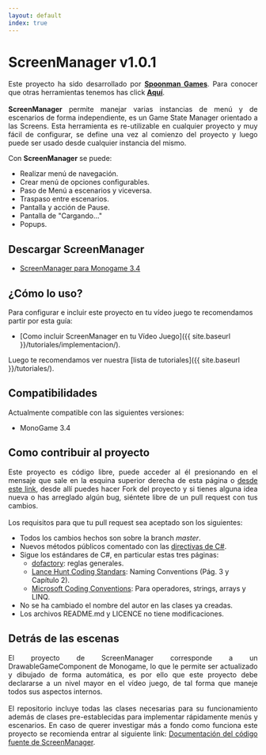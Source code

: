 ```yaml
---
layout: default
index: true
---
```


# ScreenManager v1.0.1

<p align="justify">
Este proyecto ha sido desarrollado por <a href="http://www.spoonmangames.cl"><strong>Spoonman Games</strong></a>. Para conocer que otras herramientas tenemos has click <a href="http://www.spoonmangames.cl/download/"><strong>Aquí</strong></a>.
<br><br>
<strong>ScreenManager</strong> permite manejar varias instancias de menú y de escenarios de forma independiente, es un Game State Manager orientado a las Screens. Esta herramienta es re-utilizable en cualquier proyecto y muy fácil de configurar, se define una vez al comienzo del proyecto y luego puede ser usado desde cualquier instancia del mismo.
</p>

Con <strong>ScreenManager</strong> se puede:

* Realizar menú de navegación.
* Crear menú de opciones configurables.
* Paso de Menú a escenarios y viceversa.
* Traspaso entre escenarios.
* Pantalla y acción de Pause.
* Pantalla de "Cargando..."
* Popups.

## Descargar ScreenManager

* [ScreenManager para Monogame 3.4](https://github.com/SpoonmanGames/MonoGame-ScreenManager/releases/tag/v1.0.1)

## ¿Cómo lo uso?

Para configurar e incluir este proyecto en tu vídeo juego te recomendamos partir por esta guía:

* [Como incluir ScreenManager en tu Vídeo Juego]({{ site.baseurl }}/tutoriales/implementacion/).

Luego te recomendamos ver nuestra [lista de tutoriales]({{ site.baseurl }}/tutoriales/).

## Compatibilidades

Actualmente compatible con las siguientes versiones:

 * MonoGame 3.4

## Como contribuir al proyecto

<p align="justify">Este proyecto es código libre, puede acceder al él presionando en el mensaje que sale en la esquina superior derecha de esta página o <a href="https://github.com/SpoonmanGames/MonoGame-ScreenManager/tree/master">desde este link</a>, desde allí puedes hacer Fork del proyecto y si tienes alguna idea nueva o has arreglado algún bug, siéntete libre de un pull request con tus cambios.
<br><br>
Los requisitos para que tu pull request sea aceptado son los siguientes:
</p>

* Todos los cambios hechos son sobre la branch *master*.
* Nuevos métodos públicos comentado con las [directivas de C#](https://msdn.microsoft.com/en-us/library/2d6dt3kf.aspx).
* Sigue los estándares de C#, en particular estas tres páginas:
    * [dofactory](http://www.dofactory.com/reference/csharp-coding-standards): reglas generales.
    * [Lance Hunt Coding Standars](http://se.inf.ethz.ch/old/teaching/ss2007/251-0290-00/project/CSharpCodingStandards.pdf): Naming Conventions (Pág. 3 y Capítulo 2).
    * [Microsoft Coding Conventions](https://msdn.microsoft.com/en-us/library/ff926074.aspx): Para operadores, strings, arrays y LINQ.
* No se ha cambiado el nombre del autor en las clases ya creadas.
* Los archivos README.md y LICENCE no tiene modificaciones.

## Detrás de las escenas

<p align="justify">El proyecto de ScreenManager corresponde a un DrawableGameComponent de Monogame, lo que le permite ser actualizado y dibujado de forma automática, es por ello que este proyecto debe declararse a un nivel mayor en el vídeo juego, de tal forma que maneje todos sus aspectos internos.
<br><br>
El repositorio incluye todas las clases necesarias para su funcionamiento además de clases pre-establecidas para implementar rápidamente menús y escenarios. En caso de querer investigar más a fondo como funciona este proyecto se recomienda entrar al siguiente link: <a href="{{ site.baseurl }}/doc">Documentación del código fuente de ScreenManager</a>.
</p>
